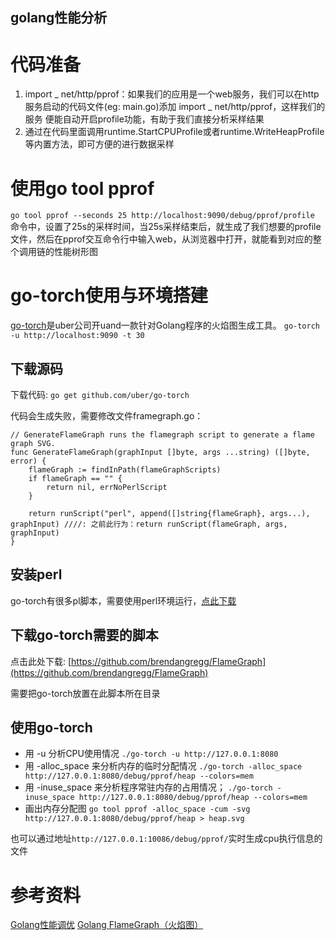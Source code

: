 golang性能分析
---------------------------------
# 代码准备
1. import _ net/http/pprof：如果我们的应用是一个web服务，我们可以在http服务启动的代码文件(eg: main.go)添加 import _ net/http/pprof，这样我们的服务 便能自动开启profile功能，有助于我们直接分析采样结果
2. 通过在代码里面调用runtime.StartCPUProfile或者runtime.WriteHeapProfile等内置方法，即可方便的进行数据采样

# 使用go tool pprof
``go tool pprof --seconds 25 http://localhost:9090/debug/pprof/profile``
命令中，设置了25s的采样时间，当25s采样结束后，就生成了我们想要的profile文件，然后在pprof交互命令行中输入web，从浏览器中打开，就能看到对应的整个调用链的性能树形图

# go-torch使用与环境搭建
[go-torch](https://github.com/uber/go-torch)是uber公司开uand一款针对Golang程序的火焰图生成工具。
``go-torch -u http://localhost:9090 -t 30``

## 下载源码
下载代码:
``go get github.com/uber/go-torch``

代码会生成失败，需要修改文件framegraph.go：
````
// GenerateFlameGraph runs the flamegraph script to generate a flame graph SVG.
func GenerateFlameGraph(graphInput []byte, args ...string) ([]byte, error) {
	flameGraph := findInPath(flameGraphScripts)
	if flameGraph == "" {
		return nil, errNoPerlScript
	}

	return runScript("perl", append([]string{flameGraph}, args...), graphInput) ////: 之前此行为：return runScript(flameGraph, args, graphInput)
}
````

## 安装perl
go-torch有很多pl脚本，需要使用perl环境运行，[点此下载](http://www.perl.org/get.html)

## 下载go-torch需要的脚本
点击此处下载: [https://github.com/brendangregg/FlameGraph](https://github.com/brendangregg/FlameGraph)

需要把go-torch放置在此脚本所在目录

## 使用go-torch

* 用 -u 分析CPU使用情况
``./go-torch -u http://127.0.0.1:8080``
* 用 -alloc_space 来分析内存的临时分配情况
``./go-torch -alloc_space http://127.0.0.1:8080/debug/pprof/heap --colors=mem``
* 用 -inuse_space 来分析程序常驻内存的占用情况；
``./go-torch -inuse_space http://127.0.0.1:8080/debug/pprof/heap --colors=mem``
* 画出内存分配图
``go tool pprof -alloc_space -cum -svg http://127.0.0.1:8080/debug/pprof/heap > heap.svg``

也可以通过地址``http://127.0.0.1:10086/debug/pprof/``实时生成cpu执行信息的文件

# 参考资料
[Golang性能调优](https://blog.csdn.net/WaltonWang/article/details/54019891)
[Golang FlameGraph（火焰图）](https://studygolang.com/articles/11556)

